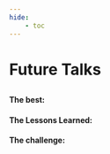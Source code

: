 ```yaml
---
hide:
    - toc
---
```


# Future Talks

> ## 








#### The best: 


#### The Lessons Learned:


#### The challenge:












